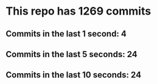 # This repo has 1269 commits

## Commits in the last 1 second: 4
## Commits in the last 5 seconds: 24
## Commits in the last 10 seconds: 24
